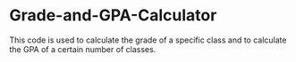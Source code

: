 # Grade-and-GPA-Calculator
This code is used to calculate the grade of a specific class and to calculate the GPA of a certain number of classes.
